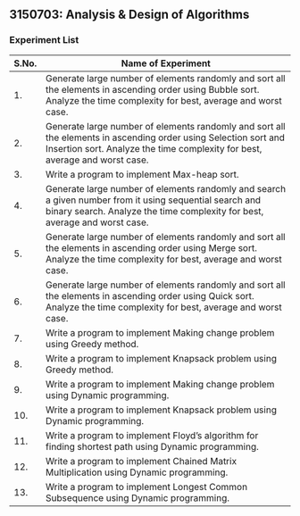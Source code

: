 ## 3150703: Analysis & Design of Algorithms

### Experiment List

| S.No. | Name of Experiment |
| ------------- | ------------- |
| 1. | Generate large number of elements randomly and sort all the elements in ascending order using Bubble sort. Analyze the time complexity for best, average and worst case.  |
| 2. | Generate large number of elements randomly and sort all the elements in ascending order using Selection sort and Insertion sort. Analyze the time complexity for best, average and worst case.  |
| 3. | Write a program to implement Max-heap sort.  |
| 4. | Generate large number of elements randomly and search a given number from it using sequential search and binary search. Analyze the time complexity for best, average and worst case. |
| 5. | Generate large number of elements randomly and sort all the elements in ascending order using Merge sort. Analyze the time complexity for best, average and worst case.  |
| 6. | Generate large number of elements randomly and sort all the elements in ascending order using Quick sort. Analyze the time complexity for best, average and worst case.  |
| 7. | Write a program to implement Making change problem using Greedy method. |
| 8. | Write a program to implement Knapsack problem using Greedy method. |
| 9. | Write a program to implement Making change problem using Dynamic programming. |
| 10.| Write a program to implement Knapsack problem using Dynamic programming. |
| 11.| Write a program to implement Floyd’s algorithm for finding shortest path using Dynamic programming. |
| 12.| Write a program to implement Chained Matrix Multiplication using Dynamic programming. |
| 13.| Write a program to implement Longest Common Subsequence using Dynamic programming. |


